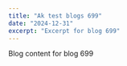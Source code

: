 ```yaml
---
title: "Ak test blogs 699"
date: "2024-12-31"
excerpt: "Excerpt for blog 699"
---
```


Blog content for blog 699